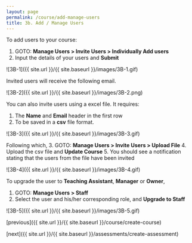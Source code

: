 ```yaml
---
layout: page
permalink: /course/add-manage-users
title: 3b. Add / Manage Users
---
```


To add users to your course:
  1. GOTO: **Manage Users > Invite Users > Individually Add users**
  2. Input the details of your users and **Submit**

![3B-1]({{ site.url }}/{{ site.baseurl }}/images/3B-1.gif)

Invited users will receive the following email.

![3B-2]({{ site.url }}/{{ site.baseurl }}/images/3B-2.png)

You can also invite users using a excel file. It requires:
  1. The **Name** and **Email** header in the first row
  2. To be saved in a **csv** file format.

![3B-3]({{ site.url }}/{{ site.baseurl }}/images/3B-3.gif)

Following which, 
  3. GOTO: **Manage Users > Invite Users > Upload File**
  4. Upload the csv file and **Update Course**
  5. You should see a notification stating that the users from the file have been invited

![3B-4]({{ site.url }}/{{ site.baseurl }}/images/3B-4.gif)

To upgrade the user to **Teaching Assistant**, **Manager** or **Owner**,
  1. GOTO: **Manage Users > Staff**
  2. Select the user and his/her corresponding role, and **Upgrade to Staff**

![3B-5]({{ site.url }}/{{ site.baseurl }}/images/3B-5.gif)

[previous]({{ site.url }}/{{ site.baseurl }}/course/create-course)

[next]({{ site.url }}/{{ site.baseurl }}/assessments/create-assessment)
